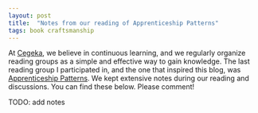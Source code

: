 ```yaml
---
layout: post
title:  "Notes from our reading of Apprenticeship Patterns"
tags: book craftsmanship
---
```

At [Cegeka][Cegeka], we believe in continuous learning, and we regularly organize reading groups as a simple and effective way to gain knowledge. The last reading group I participated in, and the one that inspired this blog, was [Apprenticeship Patterns][AppPatt]. We kept extensive notes during our reading and discussions. You can find these below. Please comment!

TODO: add notes

[AppPatt]: http://chimera.labs.oreilly.com/books/1234000001813/index.html
[Cegeka]: http://www.cegeka.be
